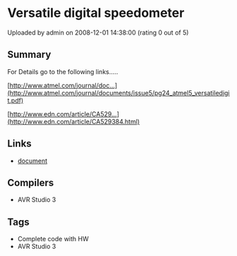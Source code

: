 # Versatile digital speedometer

Uploaded by admin on 2008-12-01 14:38:00 (rating 0 out of 5)

## Summary

For Details go to the following links.....


[http://www.atmel.com/journal/doc...](http://www.atmel.com/journal/documents/issue5/pg24_atmel5_versatiledigit.pdf)


[http://www.edn.com/article/CA529...](http://www.edn.com/article/CA529384.html)

## Links

- [document](http://www.atmel.com/journal/documents/issue5/pg24_atmel5_versatiledigit.pdf)

## Compilers

- AVR Studio 3

## Tags

- Complete code with HW
- AVR Studio 3
